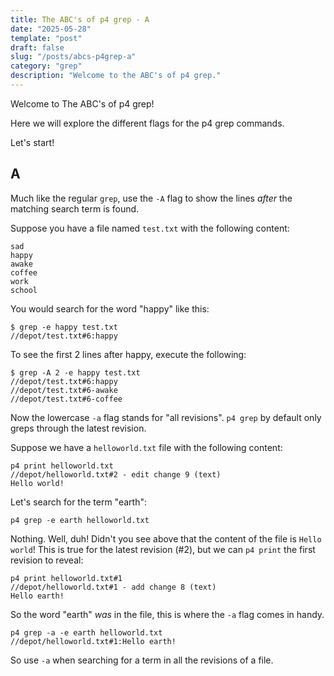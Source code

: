 ```yaml
---
title: The ABC's of p4 grep - A
date: "2025-05-28"
template: "post"
draft: false
slug: "/posts/abcs-p4grep-a"
category: "grep"
description: "Welcome to the ABC's of p4 grep."
---
```


Welcome to The ABC's of p4 grep!  

Here we will explore the different flags for the p4 grep commands. 

Let's start! 

A
--
Much like the regular `grep`, use the `-A` flag to show the lines *after* the matching search term is found.

Suppose you have a file named `test.txt` with the following content:
```
sad
happy
awake
coffee
work
school
```

You would search for the word "happy" like this:
```
$ grep -e happy test.txt
//depot/test.txt#6:happy
```

To see the first 2 lines after happy, execute the following:
```
$ grep -A 2 -e happy test.txt
//depot/test.txt#6:happy
//depot/test.txt#6-awake
//depot/test.txt#6-coffee
```

Now the lowercase `-a` flag stands for "all revisions". `p4 grep` by default
only greps through the latest revision.

Suppose we have a `helloworld.txt` file with the following content:
```
p4 print helloworld.txt
//depot/helloworld.txt#2 - edit change 9 (text)
Hello world!
```
Let's search for the term "earth":
```
p4 grep -e earth helloworld.txt
```

Nothing. Well, duh! Didn't you see above that the content of the file is `Hello world`!
This is true for the latest revision (#2), but we can `p4 print` the first revision to reveal:
```
p4 print helloworld.txt#1
//depot/helloworld.txt#1 - add change 8 (text)
Hello earth!
```
So the word "earth" *was* in the file, this is where the `-a` flag comes in handy.

```
p4 grep -a -e earth helloworld.txt
//depot/helloworld.txt#1:Hello earth!
```

So use `-a` when searching for a term in all the revisions of a file.




